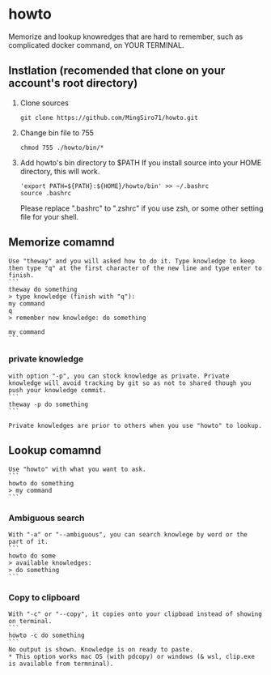 # howto
Memorize and lookup knowredges that are hard to remember, such as complicated docker command, on YOUR TERMINAL.

## Instlation (recomended that clone on your account's root directory)
1. Clone sources
    ```
    git clone https://github.com/MingSiro71/howto.git
    ```
2. Change bin file to 755
    ```
    chmod 755 ./howto/bin/*
    ```
3. Add howto's bin directory to $PATH
    If you install source into your HOME directory, this will work.
    ```
    'export PATH=${PATH}:${HOME}/howto/bin' >> ~/.bashrc
    source .bashrc
    ```
    Please replace ".bashrc" to ".zshrc" if you use zsh, or some other setting file for your shell. 

## Memorize comamnd
    Use "theway" and you will asked how to do it. Type knowledge to keep then type "q" at the first character of the new line and type enter to finish. 
    ```
    theway do something
    > type knowledge (finish with "q"):
    my command
    q
    > remember new knowledge: do something

    my command    
    ```
### private knowledge
    with option "-p", you can stock knowledge as private. Private knowledge will avoid tracking by git so as not to shared though you push your knowledge commit.
    ```
    theway -p do something
    ```

    Private knowledges are prior to others when you use "howto" to lookup.

## Lookup comamnd
    Use "howto" with what you want to ask.
    ```
    howto do something
    > my command
    ```

### Ambiguous search
    With "-a" or "--ambiguous", you can search knowlege by word or the part of it.
    ```
    howto do some
    > available knowledges:
    > do something
    ```

### Copy to clipboard
    With "-c" or "--copy", it copies onto your clipboad instead of showing on terminal.
    ```
    howto -c do something
    ```
    No output is shown. Knowledge is on ready to paste.
    * This option works mac OS (with pdcopy) or windows (& wsl, clip.exe is available from termninal).
